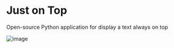# Just on Top
Open-source Python application for display a text always on top

![image](https://github.com/user-attachments/assets/f03032ef-8f94-4060-b910-241e1dfde547)

